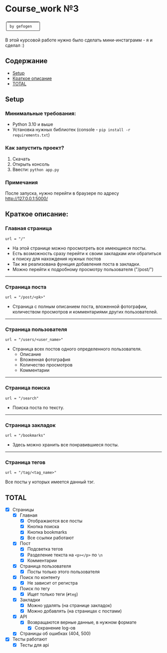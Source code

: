 # Course_work №3
```
╭══════════════╮
│ by gefogen   │ 
╰──────────────╯
```
В этой курсовой работе нужно было сделать мини-инстаграмм - я и сделал :)

## Содержание
* [Setup](#setup)
* [Краткое описание](#short_description)
* [TOTAL](#total)


<a id="setup"></a>
## Setup

### Минимальные требования:
* Python 3.10 и выше
* Установка нужных библиотек (console - `pip install -r requirements.txt`)

### Как запустить проект?
1. Скачать
2. Открыть консоль
5. Ввести: `python app.py`

### Примечания
После запуска, нужно перейти в браузере по адресу <a href="http://127.0.0.1:5000/" target="_blank">http://127.0.0.1:5000/



<a id="short_description"></a>
##  Краткое описание:

### Главная страница
`url = "/"`

- На этой странице можно просмотреть все имеющиеся посты.
- Есть возможность сразу перейти к своим закладкам или обратиться к поиску для нахождения нужных постов 
- Так же реализована функция добавления поста в закладки.
- Можно перейти к подробному просмотру пользователя ("/post/<pk>")

---
### Страница поста
`url = "/post/<pk>"`

- Страница с полным описанием поста, вложенной фотографии, количеством просмотров и комментариями других пользователей.

---
### Страница пользователя
`url = "/users/<user_name>"`

- Страница всех постов одного определенного пользователя.
  - Описание
  - Вложенная фотография
  - Количество просмотров
  - Комментарии

---
### Страница поиска
`url = "/search"`

- Поиска поста по тексту.

---
### Страница закладок
`url = "/bookmarks"`

- Здесь можно хранить все понравившиеся посты.

---
### Страница тегов
`url = "/tag/<tag_name>"`

Все посты у которых имеется данный тэг.

<a id="total"></a>
## TOTAL
- [x] Страницы
  - [x] Главная
    - [x] Отображаются все посты 
    - [x] Кнопка поиска
    - [x] Кнопка bookmarks
    - [x] Все ссылки работают
  - [x] Пост
    - [x] Подсветка тегов
    - [x] Разделение текста на `<p></p>` по `\n`
    - [x] Комментарии
  - [x] Страница пользователя
    - [x] Посты только этого пользователя
  - [x] Поиск по контенту
    - [x] Не зависит от регистра
  - [x] Поиск по тегу
    - [x] Ищет только теги (`#teg`)
  - [x] Закладки
    - [x] Можно удалять (на странице закладок)
    - [x] Можно добавлять (на страницах с постами)
  - [x] API
    - [x] Возвращаются верные данные, в нужном формате
      - [x] Сохранение log-ов
  - [x] Страницы об ошибках (404, 500)
- [x] Тесты работают
  - [x] Тесты для api